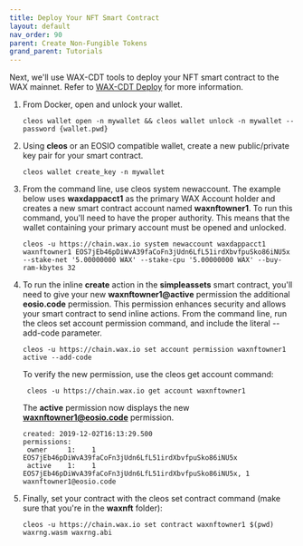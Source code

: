 ```yaml
---
title: Deploy Your NFT Smart Contract 
layout: default
nav_order: 90
parent: Create Non-Fungible Tokens
grand_parent: Tutorials
---
```


Next, we'll use WAX-CDT tools to deploy your NFT smart contract to the WAX mainnet. Refer to [WAX-CDT Deploy](/wax-developer/docs/deploy_source) for more information.

1. From Docker, open and unlock your wallet. 

    ```shell
    cleos wallet open -n mywallet && cleos wallet unlock -n mywallet --password {wallet.pwd}
    ```

2. Using **cleos** or an EOSIO compatible wallet, create a new public/private key pair for your smart contract.

    ```shell
    cleos wallet create_key -n mywallet
    ```

3. From the command line, use <span class="codeSample">cleos system newaccount</span>. The example below uses **waxdappacct1** as the primary WAX Account holder and creates a new smart contract account named **waxnftowner1**. To run this command, you'll need to have the proper authority. This means that the wallet containing your primary account must be opened and unlocked. 

    ```shell
    cleos -u https://chain.wax.io system newaccount waxdappacct1 waxnftowner1 EOS7jEb46pDiWvA39faCoFn3jUdn6LfL51irdXbvfpuSko86iNU5x --stake-net '5.00000000 WAX' --stake-cpu '5.00000000 WAX' --buy-ram-kbytes 32
    ```

4. To run the inline **create** action in the **simpleassets** smart contract, you'll need to give your new **waxnftowner1@active** permission the additional **eosio.code** permission. This permission enhances security and allows your smart contract to send inline actions. From the command line, run the <span class="codeSample">cleos set account permission</span> command, and include the literal <span class="codeSample">--add-code</span> parameter.

    ```shell
    cleos -u https://chain.wax.io set account permission waxnftowner1 active --add-code
    ```

    To verify the new permission, use the <span class="codeSample">cleos get account</span> command:

    ```shell
     cleos -u https://chain.wax.io get account waxnftowner1
    ```

    The **active** permission now displays the new **waxnftowner1@eosio.code** permission.

    ```shell
    created: 2019-12-02T16:13:29.500
    permissions:
     owner     1:    1 EOS7jEb46pDiWvA39faCoFn3jUdn6LfL51irdXbvfpuSko86iNU5x
     active    1:    1 EOS7jEb46pDiWvA39faCoFn3jUdn6LfL51irdXbvfpuSko86iNU5x, 1 waxnftowner1@eosio.code
    ```

5. Finally, set your contract with the <span class="codeSample">cleos set contract</span> command (make sure that you're in the **waxnft** folder): 

    ```shell
    cleos -u https://chain.wax.io set contract waxnftowner1 $(pwd) waxrng.wasm waxrng.abi
    ```








